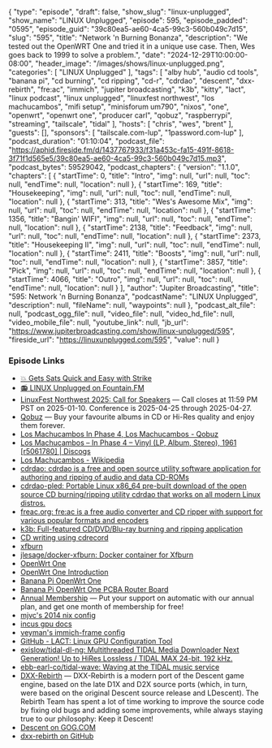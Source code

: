 {
  "type": "episode",
  "draft": false,
  "show_slug": "linux-unplugged",
  "show_name": "LINUX Unplugged",
  "episode": 595,
  "episode_padded": "0595",
  "episode_guid": "39c80ea5-ae60-4ca5-99c3-560b049c7d15",
  "slug": "595",
  "title": "Network 'n Burning Bonanza",
  "description": "We tested out the OpenWRT One and tried it in a unique use case. Then, Wes goes back to 1999 to solve a problem.",
  "date": "2024-12-29T10:00:00-08:00",
  "header_image": "/images/shows/linux-unplugged.png",
  "categories": [
    "LINUX Unplugged"
  ],
  "tags": [
    "alby hub",
    "audio cd tools",
    "banana pi",
    "cd burning",
    "cd ripping",
    "cd-r",
    "cdrdao",
    "descent",
    "dxx-rebirth",
    "fre:ac",
    "immich",
    "jupiter broadcasting",
    "k3b",
    "kitty",
    "lact",
    "linux podcast",
    "linux unplugged",
    "linuxfest northwest",
    "los machucambos",
    "mifi setup",
    "minisforum um790",
    "nixos",
    "one",
    "openwrt",
    "openwrt one",
    "producer carl",
    "qobuz",
    "raspberrypi",
    "streaming",
    "tailscale",
    "tidal"
  ],
  "hosts": [
    "chris",
    "wes",
    "brent"
  ],
  "guests": [],
  "sponsors": [
    "tailscale.com-lup",
    "1password.com-lup"
  ],
  "podcast_duration": "01:10:04",
  "podcast_file": "https://aphid.fireside.fm/d/1437767933/f31a453c-fa15-491f-8618-3f71f1d565e5/39c80ea5-ae60-4ca5-99c3-560b049c7d15.mp3",
  "podcast_bytes": 59529042,
  "podcast_chapters": {
    "version": "1.1.0",
    "chapters": [
      {
        "startTime": 0,
        "title": "Intro",
        "img": null,
        "url": null,
        "toc": null,
        "endTime": null,
        "location": null
      },
      {
        "startTime": 169,
        "title": "Housekeeping",
        "img": null,
        "url": null,
        "toc": null,
        "endTime": null,
        "location": null
      },
      {
        "startTime": 313,
        "title": "Wes's Awesome Mix",
        "img": null,
        "url": null,
        "toc": null,
        "endTime": null,
        "location": null
      },
      {
        "startTime": 1356,
        "title": "Bangin' WIFI",
        "img": null,
        "url": null,
        "toc": null,
        "endTime": null,
        "location": null
      },
      {
        "startTime": 2138,
        "title": "Feedback",
        "img": null,
        "url": null,
        "toc": null,
        "endTime": null,
        "location": null
      },
      {
        "startTime": 2373,
        "title": "Housekeeping II",
        "img": null,
        "url": null,
        "toc": null,
        "endTime": null,
        "location": null
      },
      {
        "startTime": 2411,
        "title": "Boosts",
        "img": null,
        "url": null,
        "toc": null,
        "endTime": null,
        "location": null
      },
      {
        "startTime": 3857,
        "title": "Pick",
        "img": null,
        "url": null,
        "toc": null,
        "endTime": null,
        "location": null
      },
      {
        "startTime": 4066,
        "title": "Outro",
        "img": null,
        "url": null,
        "toc": null,
        "endTime": null,
        "location": null
      }
    ],
    "author": "Jupiter Broadcasting",
    "title": "595: Network 'n Burning Bonanza",
    "podcastName": "LINUX Unplugged",
    "description": null,
    "fileName": null,
    "waypoints": null
  },
  "podcast_alt_file": null,
  "podcast_ogg_file": null,
  "video_file": null,
  "video_hd_file": null,
  "video_mobile_file": null,
  "youtube_link": null,
  "jb_url": "https://www.jupiterbroadcasting.com/show/linux-unplugged/595",
  "fireside_url": "https://linuxunplugged.com/595",
  "value": null
}


### Episode Links

* [💥 Gets Sats Quick and Easy with Strike](https://strike.me/ "💥 Gets Sats Quick and Easy with Strike")
* [📻 LINUX Unplugged on Fountain.FM](https://www.fountain.fm/show/dWiuBeqpDSM86AwXRXov "📻 LINUX Unplugged  on Fountain.FM")
* [LinuxFest Northwest 2025: Call for Speakers](https://sessionize.com/linuxfest-northwest-2025 "LinuxFest Northwest 2025: Call for Speakers") — Call closes at 11:59 PM PST on 2025-01-10. Conference is 2025-04-25 through 2025-04-27.
* [Qobuz](https://www.qobuz.com/us-en/discover "Qobuz") — Buy your favourite albums in CD or Hi-Res quality and enjoy them forever.
* [Los Machucambos In Phase 4, Los Machucambos - Qobuz](https://www.qobuz.com/us-en/album/los-machucambos-in-phase-4-los-machucambos/ur39xak0bgeoa "Los Machucambos In Phase 4, Los Machucambos - Qobuz")
* [Los Machucambos – In Phase 4 – Vinyl (LP, Album, Stereo), 1961 [r5061780] | Discogs](https://www.discogs.com/release/5061780-Los-Machucambos-In-Phase-4 "Los Machucambos – In Phase 4 – Vinyl \(LP, Album, Stereo\), 1961 \[r5061780\] | Discogs")
* [Los Machucambos - Wikipedia](https://en.wikipedia.org/wiki/Los_Machucambos "Los Machucambos - Wikipedia")
* [cdrdao: cdrdao is a free and open source utility software application for authoring and ripping of audio and data CD-ROMs](https://github.com/cdrdao/cdrdao "cdrdao: cdrdao is a free and open source utility software application for authoring and ripping of audio and data CD-ROMs")
* [cdrdao-pled: Portable Linux x86_64 pre-built download of the open source CD burning/ripping utility cdrdao that works on all modern Linux distros.](https://github.com/alex-free/cdrdao-pled "cdrdao-pled: Portable Linux x86_64 pre-built download of the open source CD burning/ripping utility cdrdao that works on all modern Linux distros.")
* [freac.org: fre:ac is a free audio converter and CD ripper with support for various popular formats and encoders](https://www.freac.org/ "freac.org: fre:ac is a free audio converter and CD ripper with support for various popular formats and encoders")
* [k3b: Full-featured CD/DVD/Blu-ray burning and ripping application](https://github.com/KDE/k3b "k3b: Full-featured CD/DVD/Blu-ray burning and ripping application")
* [CD writing using cdrecord](https://www.axllent.org/docs/cd-writing-using-cdrecord/ "CD writing using cdrecord")
* [xfburn](https://docs.xfce.org/apps/xfburn/start "xfburn")
* [jlesage/docker-xfburn: Docker container for Xfburn](https://github.com/jlesage/docker-xfburn "jlesage/docker-xfburn: Docker container for Xfburn")
* [OpenWrt One](https://openwrt.org/toh/openwrt/one "OpenWrt One")
* [OpenWrt One Introduction](https://docs.banana-pi.org/en/OpenWRT-One/BananaPi_OpenWRT-One "OpenWrt One Introduction")
* [Banana Pi OpenWrt One](https://www.aliexpress.us/item/3256807609464530.html?gatewayAdapt=glo2usa4itemAdapt "Banana Pi OpenWrt One")
* [Banana Pi OpenWrt One PCBA Router Board](https://www.aliexpress.us/item/3256807956685846.html?gatewayAdapt=glo2usa4itemAdapt "Banana Pi OpenWrt One PCBA Router Board")
* [Annual Membership](https://jupitersignal.memberful.com/checkout?plan=117630 "Annual Membership") — Put your support on automatic with our annual plan, and get one month of membership for free!
* [mjvc's 2014 nix config](https://github.com/mvcisback/configs/commit/0b434a5aa5e7ac00079a0b5699d292658764f496 "mjvc&#x27;s 2014 nix config")
* [incus gpu docs](https://linuxcontainers.org/incus/docs/main/reference/devices_gpu/#gputype-mig "incus gpu docs")
* [veyman's immich-frame config](https://github.com/MaximUltimatum/nix/blob/little-guy/other-configs/immich-frame/configuration.nix#L14 "veyman&#x27;s immich-frame config")
* [GitHub - LACT: Linux GPU Configuration Tool](https://github.com/ilya-zlobintsev/LACT "GitHub - LACT: Linux GPU Configuration Tool")
* [exislow/tidal-dl-ng: Multithreaded TIDAL Media Downloader Next Generation! Up to HiRes Lossless / TIDAL MAX 24-bit, 192 kHz.](https://github.com/exislow/tidal-dl-ng "exislow/tidal-dl-ng: Multithreaded TIDAL Media Downloader Next Generation! Up to HiRes Lossless / TIDAL MAX 24-bit, 192 kHz.")
* [ebb-earl-co/tidal-wave: Waving at the TIDAL music service](https://github.com/ebb-earl-co/tidal-wave "ebb-earl-co/tidal-wave: Waving at the TIDAL music service")
* [DXX-Rebirth](https://flathub.org/apps/io.github.dxx_rebirth.dxx-rebirth "DXX-Rebirth") — DXX-Rebirth is a modern port of the Descent game engine, based on the late D1X and D2X source ports (which, in turn, were based on the original Descent source release and LDescent). The Rebirth Team has spent a lot of time working to improve the source code by fixing old bugs and adding some improvements, while always staying true to our philosophy: Keep it Descent!
* [Descent on GOG.COM](https://www.gog.com/en/games?query=Descent&order=asc:releaseDate "Descent on GOG.COM")
* [dxx-rebirth on GitHub](https://github.com/dxx-rebirth/dxx-rebirth/ "dxx-rebirth on GitHub")
